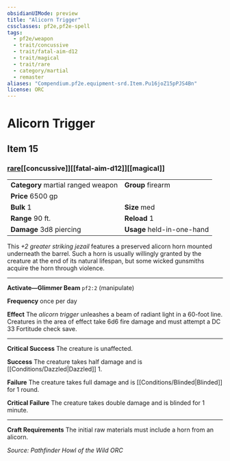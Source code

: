 ```yaml
---
obsidianUIMode: preview
title: "Alicorn Trigger"
cssclasses: pf2e,pf2e-spell
tags:
  - pf2e/weapon
  - trait/concussive
  - trait/fatal-aim-d12
  - trait/magical
  - trait/rare
  - category/martial
  - remaster
aliases: "Compendium.pf2e.equipment-srd.Item.Pu16joZ15pPJS4Bn"
license: ORC
---
```

# Alicorn Trigger
## Item 15
### [rare](rare "Rare Rarity Trait")[[concussive]][[fatal-aim-d12]][[magical]]

|  |  |
| -- | -- |
| **Category** martial ranged weapon | **Group** firearm |
| **Price** 6500 gp |  |
| **Bulk** 1 | **Size** med |
|**Range** 90 ft.| **Reload** 1|
| **Damage** 3d8 piercing  | **Usage** held-in-one-hand |



This _+2 greater striking jezail_ features a preserved alicorn horn mounted underneath the barrel. Such a horn is usually willingly granted by the creature at the end of its natural lifespan, but some wicked gunsmiths acquire the horn through violence.

* * *

**Activate—Glimmer Beam** `pf2:2` (manipulate)

**Frequency** once per day

**Effect** The _alicorn trigger_ unleashes a beam of radiant light in a 60-foot line. Creatures in the area of effect take 6d6 fire damage and must attempt a DC 33 Fortitude check save.

* * *

**Critical Success** The creature is unaffected.

**Success** The creature takes half damage and is [[Conditions/Dazzled|Dazzled]] 1.

**Failure** The creature takes full damage and is [[Conditions/Blinded|Blinded]] for 1 round.

**Critical Failure** The creature takes double damage and is blinded for 1 minute.

* * *

**Craft Requirements** The initial raw materials must include a horn from an alicorn.

*Source: Pathfinder Howl of the Wild*
*ORC*